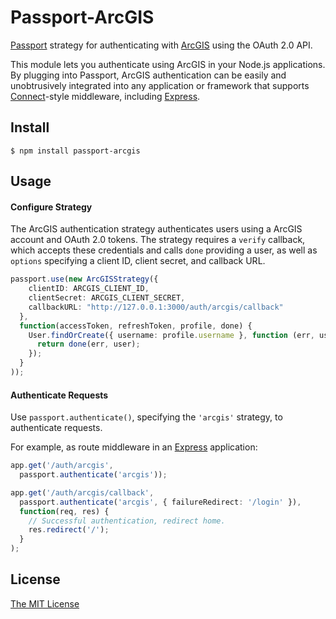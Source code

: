 # Passport-ArcGIS

[Passport](http://passportjs.org/) strategy for authenticating with [ArcGIS](https://arcgis.com/)
using the OAuth 2.0 API.

This module lets you authenticate using ArcGIS in your Node.js applications.
By plugging into Passport, ArcGIS authentication can be easily and
unobtrusively integrated into any application or framework that supports
[Connect](http://www.senchalabs.org/connect/)-style middleware, including
[Express](http://expressjs.com/).

## Install

`$ npm install passport-arcgis`

## Usage

#### Configure Strategy

The ArcGIS authentication strategy authenticates users using a ArcGIS account
and OAuth 2.0 tokens.  The strategy requires a `verify` callback, which accepts
these credentials and calls `done` providing a user, as well as `options`
specifying a client ID, client secret, and callback URL.

```ts
passport.use(new ArcGISStrategy({
    clientID: ARCGIS_CLIENT_ID,
    clientSecret: ARCGIS_CLIENT_SECRET,
    callbackURL: "http://127.0.0.1:3000/auth/arcgis/callback"
  },
  function(accessToken, refreshToken, profile, done) {
    User.findOrCreate({ username: profile.username }, function (err, user) {
      return done(err, user);
    });
  }
));
```

#### Authenticate Requests

Use `passport.authenticate()`, specifying the `'arcgis'` strategy, to
authenticate requests.

For example, as route middleware in an [Express](http://expressjs.com/)
application:

```ts
app.get('/auth/arcgis',
  passport.authenticate('arcgis'));

app.get('/auth/arcgis/callback', 
  passport.authenticate('arcgis', { failureRedirect: '/login' }),
  function(req, res) {
    // Successful authentication, redirect home.
    res.redirect('/');
  }
);
```

## License

[The MIT License](http://opensource.org/licenses/MIT)
